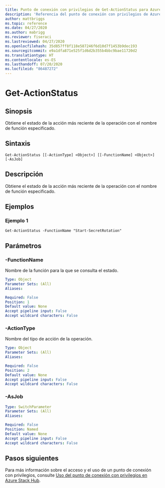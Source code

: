 ```yaml
---
title: Punto de conexión con privilegios de Get-ActionStatus para Azure Stack Hub
description: 'Referencia del punto de conexión con privilegios de Azure Stack para PowerShell: Get-ActionStatus'
author: mattbriggs
ms.topic: reference
ms.date: 04/27/2020
ms.author: mabrigg
ms.reviewer: fiseraci
ms.lastreviewed: 04/27/2020
ms.openlocfilehash: 35d857ff8f118e587246f6d10d7f1453b9dec193
ms.sourcegitcommit: e9a1dfa871e525f1d6d2b355b4bbc9bae11720d2
ms.translationtype: HT
ms.contentlocale: es-ES
ms.lasthandoff: 07/20/2020
ms.locfileid: "86487272"
---
```

# <a name="get-actionstatus"></a>Get-ActionStatus

## <a name="synopsis"></a>Sinopsis
Obtiene el estado de la acción más reciente de la operación con el nombre de función especificado.

## <a name="syntax"></a>Sintaxis

```
Get-ActionStatus [[-ActionType] <Object>] [[-FunctionName] <Object>] [-AsJob]
```

## <a name="description"></a>Descripción
Obtiene el estado de la acción más reciente de la operación con el nombre de función especificado.

## <a name="examples"></a>Ejemplos

### <a name="example-1"></a>Ejemplo 1
```
Get-ActionStatus -FunctionName "Start-SecretRotation"
```

## <a name="parameters"></a>Parámetros

### <a name="-functionname"></a>-FunctionName
Nombre de la función para la que se consulta el estado.

```yaml
Type: Object
Parameter Sets: (All)
Aliases:

Required: False
Position: 1
Default value: None
Accept pipeline input: False
Accept wildcard characters: False
```

### <a name="-actiontype"></a>-ActionType
Nombre del tipo de acción de la operación.

```yaml
Type: Object
Parameter Sets: (All)
Aliases:

Required: False
Position: 2
Default value: None
Accept pipeline input: False
Accept wildcard characters: False
```

### <a name="-asjob"></a>-AsJob


```yaml
Type: SwitchParameter
Parameter Sets: (All)
Aliases:

Required: False
Position: Named
Default value: None
Accept pipeline input: False
Accept wildcard characters: False
```

## <a name="next-steps"></a>Pasos siguientes

Para más información sobre el acceso y el uso de un punto de conexión con privilegios, consulte [Uso del punto de conexión con privilegios en Azure Stack Hub](../../operator/azure-stack-privileged-endpoint.md).
